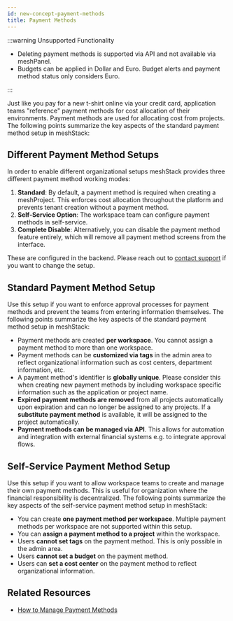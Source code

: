 ```yaml
---
id: new-concept-payment-methods
title: Payment Methods
---
```


:::warning Unsupported Functionality

- Deleting payment methods is supported via API and not available via meshPanel.
- Budgets can be applied in Dollar and Euro. Budget alerts and payment method status only considers Euro.

:::

Just like you pay for a new t-shirt online via your credit card, application teams "reference" payment methods for cost allocation of their environments. Payment methods are used for allocating cost from projects. The following points summarize the key aspects of the standard payment method setup in meshStack:

## Different Payment Method Setups

In order to enable different organizational setups meshStack provides three different payment method working modes:

1. **Standard**: By default, a payment method is required when creating a meshProject. This enforces cost allocation throughout the platform and prevents tenant creation without a payment method.
2. **Self-Service Option**: The workspace team can configure payment methods in self-service.
3. **Complete Disable**: Alternatively, you can disable the payment method feature entirely, which will remove all payment method screens from the interface.

These are configured in the backend. Please reach out to [contact support](mailto:support@meshcloud.io) if you want to change the setup.

## Standard Payment Method Setup

Use this setup if you want to enforce approval processes for payment methods and prevent the teams from entering information themselves. The following points summarize the key aspects of the standard payment method setup in meshStack:

- Payment methods are created **per workspace**. You cannot assign a payment method to more than one workspace.
- Payment methods can be **customized via tags** in the admin area to reflect organizational information such as cost centers, department information, etc.
- A payment method's identifier is **globally unique**. Please consider this when creating new payment methods by including workspace specific information such as the application or project name.
- **Expired payment methods are removed** from all projects automatically upon expiration and can no longer be assigned to any projects. If a **substitute payment method** is available, it will be assigned to the project automatically.
- **Payment methods can be managed via API**. This allows for automation and integration with external financial systems e.g. to integrate approval flows.

## Self-Service Payment Method Setup

Use this setup if you want to allow workspace teams to create and manage their own payment methods. This is useful for organization where the financial responsibility is decentralized. The following points summarize the key aspects of the self-service payment method setup in meshStack:

- You can create **one payment method per workspace**. Multiple payment methods per workspace are not supported within this setup.
- You can **assign a payment method to a project** within the workspace.
- Users **cannot set tags** on the payment method. This is only possible in the admin area.
- Users **cannot set a budget** on the payment method.
- Users can **set a cost center** on the payment method to reflect organizational information.

## Related Resources

- [How to Manage Payment Methods](./new-guide-how-to-manage-payment-methods.md)